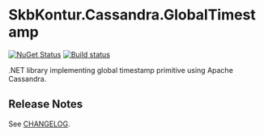 # SkbKontur.Cassandra.GlobalTimestamp

[![NuGet Status](https://img.shields.io/nuget/v/SkbKontur.Cassandra.GlobalTimestamp.svg)](https://www.nuget.org/packages/SkbKontur.Cassandra.GlobalTimestamp/)
[![Build status](https://ci.appveyor.com/api/projects/status/xie9nep8svoy9um3?svg=true)](https://ci.appveyor.com/project/skbkontur/cassandra-global-timestamp)

.NET library implementing global timestamp primitive using Apache Cassandra.

## Release Notes

See [CHANGELOG](CHANGELOG.md).
